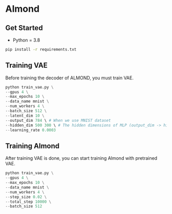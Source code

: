 # Almond

## Get Started
- Python = 3.8

```bash
pip install -r requirements.txt
```

## Training VAE
Before training the decoder of ALMOND, you must train VAE.
```python
python train_vae.py \
--gpus 4 \
--max_epochs 10 \
--data_name mnist \
--num_workers 4 \
--batch_size 512 \
--latent_dim 10 \
--output_dim 784 \ # When we use MNIST dataset
--hidden_dim 500 300 \ # The hidden dimensions of MLP (output_dim -> hidden_dim -> latent_dim)
--learning_rate 0.0003
```

## Training Almond
After training VAE is done, you can start training Almond with pretrained VAE.

```python
python train_vae.py \
--gpus 4 \
--max_epochs 10 \
--data_name mnist \
--num_workers 4 \
--step_size 0.02 \
--total_step 10000 \
--batch_size 512
```
